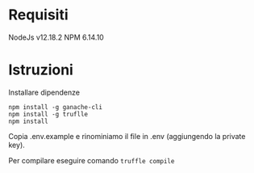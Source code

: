 # Requisiti
NodeJs v12.18.2
NPM 6.14.10

# Istruzioni

Installare dipendenze

```
npm install -g ganache-cli
npm install -g truflle
npm install
```

Copia .env.example e rinominiamo il file in .env (aggiungendo la private key).

Per compilare eseguire comando `truffle compile`